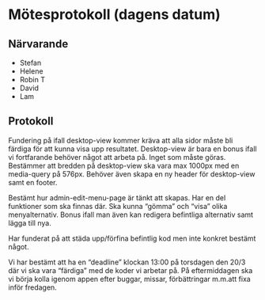 # Mötesprotokoll (dagens datum)

## Närvarande

-   Stefan
-   Helene
-   Robin T
-   David
-   Lam

## Protokoll

Fundering på ifall desktop-view kommer kräva att alla sidor måste bli färdiga för att kunna visa upp resultatet.
Desktop-view är bara en bonus ifall vi fortfarande behöver något att arbeta på. Inget som måste göras.
Bestämmer att bredden på desktop-view ska vara max 1000px med en media-query på 576px. Behöver även skapa en ny header för desktop-view samt en footer.

Bestämt hur admin-edit-menu-page är tänkt att skapas. Har en del funktioner som ska finnas där. Ska kunna “gömma” och “visa” olika menyalternativ. Bonus ifall man även kan redigera befintliga alternativ samt lägga till nya.

Har funderat på att städa upp/förfina befintlig kod men inte konkret bestämt något.

Vi har bestämt att ha en “deadline” klockan 13:00 på torsdagen den 20/3 där vi ska vara “färdiga” med de koder vi arbetar på. På eftermiddagen ska vi börja kolla igenom appen efter buggar, missar, förbättringar m.m.att fixa inför fredagen.
